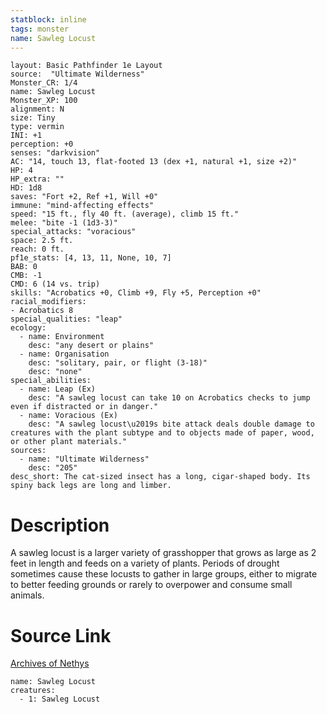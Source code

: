 ```yaml
---
statblock: inline
tags: monster
name: Sawleg Locust
---
```

```statblock
layout: Basic Pathfinder 1e Layout
source:  "Ultimate Wilderness"
Monster_CR: 1/4
name: Sawleg Locust
Monster_XP: 100
alignment: N
size: Tiny
type: vermin
INI: +1
perception: +0
senses: "darkvision"
AC: "14, touch 13, flat-footed 13 (dex +1, natural +1, size +2)"
HP: 4
HP_extra: ""
HD: 1d8
saves: "Fort +2, Ref +1, Will +0"
immune: "mind-affecting effects"
speed: "15 ft., fly 40 ft. (average), climb 15 ft."
melee: "bite -1 (1d3-3)"
special_attacks: "voracious"
space: 2.5 ft.
reach: 0 ft.
pf1e_stats: [4, 13, 11, None, 10, 7]
BAB: 0
CMB: -1
CMD: 6 (14 vs. trip)
skills: "Acrobatics +0, Climb +9, Fly +5, Perception +0"
racial_modifiers:
- Acrobatics 8
special_qualities: "leap"
ecology:
  - name: Environment
    desc: "any desert or plains"
  - name: Organisation
    desc: "solitary, pair, or flight (3-18)"
    desc: "none"
special_abilities:
  - name: Leap (Ex)
    desc: "A sawleg locust can take 10 on Acrobatics checks to jump even if distracted or in danger."
  - name: Voracious (Ex)
    desc: "A sawleg locust\u2019s bite attack deals double damage to creatures with the plant subtype and to objects made of paper, wood, or other plant materials."
sources:
  - name: "Ultimate Wilderness"
    desc: "205"
desc_short: The cat-sized insect has a long, cigar-shaped body. Its spiny back legs are long and limber.
```
# Description
A sawleg locust is a larger variety of grasshopper that grows as large as 2 feet in length and feeds on a variety of plants. Periods of drought sometimes cause these locusts to gather in large groups, either to migrate to better feeding grounds or rarely to overpower and consume small animals.
# Source Link
[Archives of Nethys](https://aonprd.com/MonsterDisplay.aspx?ItemName=Sawleg%20Locust)
```encounter-table
name: Sawleg Locust
creatures:
  - 1: Sawleg Locust
```
